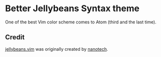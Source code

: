 # Better Jellybeans Syntax theme

One of the best Vim color scheme comes to Atom (third and the last time).

## Credit

[jellybeans.vim](https://github.com/nanotech/jellybeans.vim) was originally created by [nanotech](https://github.com/nanotech).
